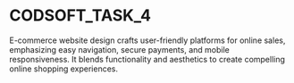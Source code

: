 # CODSOFT_TASK_4
 E-commerce website design crafts user-friendly platforms for online sales, emphasizing easy navigation, secure payments, and mobile responsiveness. It blends functionality and aesthetics to create compelling online shopping experiences.

